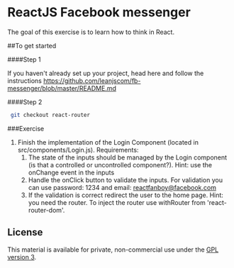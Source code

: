 # ReactJS Facebook messenger

The goal of this exercise is to learn how to think in React. 

##To get started

####Step 1

If you haven't already set up your project, head here and follow the instructions https://github.com/leanjscom/fb-messenger/blob/master/README.md


####Step 2
```sh
 git checkout react-router
 ``` 

###Exercise



1. Finish the implementation of the Login Component (located in src/components/Login.js). Requirements:
    1. The state of the inputs should be managed by the Login component (is that a controlled or uncontrolled component?). Hint: use the onChange event in the inputs
    2. Handle the onClick button to validate the inputs. For validation you can use password: 1234 and email: reactfanboy@facebook.com
    3. If the validation is correct redirect the user to the home page. Hint: you need the router. To inject the router use withRouter from 'react-router-dom'.


## License

This material is available for private, non-commercial use under the [GPL version 3](http://www.gnu.org/licenses/gpl-3.0-standalone.html).
